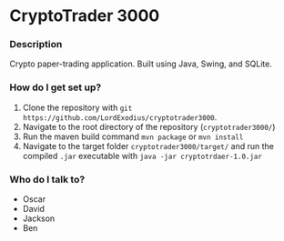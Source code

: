 # CryptoTrader 3000

### Description
Crypto paper-trading application. Built using Java, Swing, and SQLite.

### How do I get set up? ###

1. Clone the repository with `git https://github.com/LordExodius/cryptotrader3000`.
2. Navigate to the root directory of the repository (`cryptotrader3000/`)
3. Run the maven build command `mvn package` or `mvn install`
4. Navigate to the target folder `cryptotrader3000/target/` and run the compiled `.jar` executable with
`java -jar cryptotrdaer-1.0.jar`


### Who do I talk to? ###

* Oscar
* David
* Jackson
* Ben
